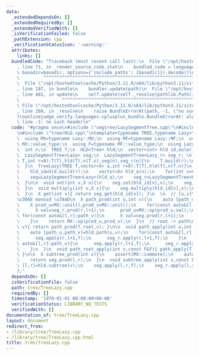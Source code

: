 ```yaml
---
data:
  _extendedDependsOn: []
  _extendedRequiredBy: []
  _extendedVerifiedWith: []
  _isVerificationFailed: false
  _pathExtension: cpp
  _verificationStatusIcon: ':warning:'
  attributes:
    links: []
  bundledCode: "Traceback (most recent call last):\n  File \"/opt/hostedtoolcache/Python/3.11.0/x64/lib/python3.11/site-packages/onlinejudge_verify/documentation/build.py\"\
    , line 71, in _render_source_code_stat\n    bundled_code = language.bundle(stat.path,\
    \ basedir=basedir, options={'include_paths': [basedir]}).decode()\n          \
    \         ^^^^^^^^^^^^^^^^^^^^^^^^^^^^^^^^^^^^^^^^^^^^^^^^^^^^^^^^^^^^^^^^^^^^^^^^^^^^^^^^^\n\
    \  File \"/opt/hostedtoolcache/Python/3.11.0/x64/lib/python3.11/site-packages/onlinejudge_verify/languages/cplusplus.py\"\
    , line 187, in bundle\n    bundler.update(path)\n  File \"/opt/hostedtoolcache/Python/3.11.0/x64/lib/python3.11/site-packages/onlinejudge_verify/languages/cplusplus_bundle.py\"\
    , line 401, in update\n    self.update(self._resolve(pathlib.Path(included), included_from=path))\n\
    \                ^^^^^^^^^^^^^^^^^^^^^^^^^^^^^^^^^^^^^^^^^^^^^^^^^^^^^^^^^\n \
    \ File \"/opt/hostedtoolcache/Python/3.11.0/x64/lib/python3.11/site-packages/onlinejudge_verify/languages/cplusplus_bundle.py\"\
    , line 260, in _resolve\n    raise BundleErrorAt(path, -1, \"no such header\"\
    )\nonlinejudge_verify.languages.cplusplus_bundle.BundleErrorAt: algebra/Lazy/Reverse.cpp:\
    \ line -1: no such header\n"
  code: "#pragma once\n#include \"segtree/LazySegmentTree.cpp\"\n#include \"algebra/Lazy/Reverse.cpp\"\
    \n#include \"tree/HLD.cpp\"\ntemplate<typename TREE,typename Lazy>\nstruct TreeLazy{\n\
    \  using MX=typename Lazy::MX;\n  using MF=typename Lazy::MF;\n  using X=typename\
    \ MX::value_type;\n  using F=typename MF::value_type;\n  using Lazy_r=LazyReverse<Lazy>;\n\
    \  int n;\n  TREE T;\n  HLD<Tree> hld;\n  vector<int> hld_id,euler_in,euler_out;\n\
    \  LazySegmentTree<Lazy> seg;\n  LazySegmentTree<Lazy_r> seg_r; \n  \n  TreeLazy(TREE\
    \ T,int r=0):T(T),hld(T),n(T.n),seg(n),seg_r(n){\n    T.build(r);\n    hld_id=hld.build(r);\n\
    \  }\n  TreeLazy(TREE T,vector<X> a,int r=0):T(T),hld(T),n(T.n){\n    T.build(r);\n\
    \    hld_id=hld.build(r);\n    vector<X> hld_a(n);\n    for(int v=0;v<n;v++)hld_a[hld_id[v]]=a[v];\n\
    \    seg=LazySegmentTree<Lazy>(hld_a);\n    seg_r=LazySegmentTree<Lazy_r>(hld_a);\n\
    \  }\n\n  void set(int v,X x){\n    seg.set(hld_id[v],x);\n    seg_r.set(hld_id[v],x);\n\
    \  }\n  void multiply(int v,X x){\n    seg.multiply(hld_id[v],x);\n    seg_r.multiply(hld_id[v],x);\n\
    \  }\n  X get(int v){ return seg.get(hld_id[v]); }\n  \n  // [u,v]\u30D1\u30B9\
    \u306E monoid \u7A4D\n  X path_prod(int u,int v){\n    auto [path_u,path_v]=hld.path(u,v);\n\
    \    X prod_u=MX::unit(),prod_v=MX::unit();\n    for(const auto&[l,r]:path_u){\n\
    \      X val=seg_r.prod(r,l+1);\n      prod_u=MX::op(prod_u,val);\n    }\n   \
    \ for(const auto&[l,r]:path_v){\n      X val=seg.prod(r,l+1);\n      prod_v=MX::op(val,prod_v);\n\
    \    }\n    return MX::op(prod_u,prod_v);\n  }\n  // root -> path\n  X path_root_prod(int\
    \ v){ return path_prod(T.root,v); }\n\n  void path_apply(int u,int v,const F&f){\n\
    \    auto [path_u,path_v]=hld.path(u,v);\n    for(const auto&[l,r]:path_u){\n\
    \      seg.apply(r,l+1,f);\n      seg_r.apply(r,l+1,f);\n    }\n    for(const\
    \ auto&[l,r]:path_v){\n      seg.apply(r,l+1,f);\n      seg_r.apply(r,l+1,f);\n\
    \    }\n  }\n  void path_root_apply(int v,const F&f){ path_apply(T.root,v,f);\
    \ }\n\n  X subtree_prod(int v){\n    assert(MX::commute);\n    auto [l,r]=hld.subtree(v);\n\
    \    return seg.prod(l,r);\n  }\n  void subtree_apply(int v,const F&f){\n    auto\
    \ [l,r]=hld.subtree(v);\n    seg.apply(l,r,f);\n    seg_r.apply(l,r,f);\n  }\n\
    };"
  dependsOn: []
  isVerificationFile: false
  path: tree/TreeLazy.cpp
  requiredBy: []
  timestamp: '1970-01-01 00:00:00+00:00'
  verificationStatus: LIBRARY_NO_TESTS
  verifiedWith: []
documentation_of: tree/TreeLazy.cpp
layout: document
redirect_from:
- /library/tree/TreeLazy.cpp
- /library/tree/TreeLazy.cpp.html
title: tree/TreeLazy.cpp
---
```

